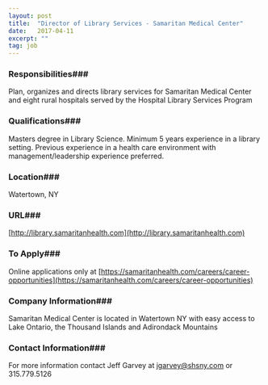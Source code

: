 ```yaml
---
layout: post
title:  "Director of Library Services - Samaritan Medical Center"
date:   2017-04-11
excerpt: ""
tag: job
---
```




### Responsibilities###

Plan, organizes and directs library services for Samaritan Medical Center and eight rural hospitals served by the Hospital Library Services Program


### Qualifications###

Masters degree in Library Science.  Minimum 5 years experience in a library setting.  Previous experience in a health care environment with management/leadership experience preferred.




### Location###

Watertown, NY


### URL###

[http://library.samaritanhealth.com](http://library.samaritanhealth.com)

### To Apply###

Online applications only at [https://samaritanhealth.com/careers/career-opportunities](https://samaritanhealth.com/careers/career-opportunities)


### Company Information###

Samaritan Medical Center is located in Watertown NY with easy access to Lake Ontario, the Thousand Islands and Adirondack Mountains


### Contact Information###

For more information contact Jeff Garvey at jgarvey@shsny.com or 315.779.5126

